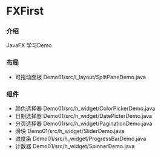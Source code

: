 # FXFirst

### 介绍
JavaFX 学习Demo
### 布局
- 可拖动面板
  Demo01/src/i_layout/SplitPaneDemo.java
### 组件
- 颜色选择器
  Demo01/src/h_widget/ColorPickerDemo.java
- 日期选择器
  Demo01/src/h_widget/DatePicterDemo.java
- 分页选择器
  Demo01/src/h_widget/PaginationDemo.java
- 滑块
  Demo01/src/h_widget/SliderDemo.java
- 进度条
  Demo01/src/h_widget/ProgressBarDemo.java
- 计数器
  Demo01/src/h_widget/SpinnerDemo.java




